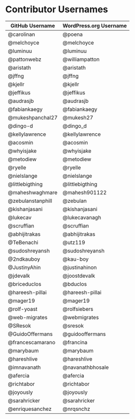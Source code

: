# Contributor Usernames

| GitHub Username | WordPress.org Username|
| --------------- | --------------------- |
| @carolinan | @poena |
| @melchoyce | @melchoyce |
| @luminuu | @luminuu |
| @pattonwebz | @williampatton |
| @aristath | @aristath |
| @jffng | @jffng |
| @kjellr | @kjellr |
| @jeffikus | @jeffikus |
| @audrasjb | @audrasjb |
| @fabiankaegy | @fabiankaegy |
| @mukeshpanchal27 | @mukesh27 |
| @dingo-d | @dingo_d |
| @kellylawrence | @kellylawrence |
| @acosmin | @acosmin |
| @whyisjake | @whyisjake |
| @metodiew | @metodiew |
| @ryelle | @ryelle |
| @nielslange | @nielslange |
| @littlebigthing | @littlebigthing |
| @maheshwaghmare | @mahesh901122 |
| @zebulanstanphill | @zebulan |
| @kishanjasani | @kishanjasani |
| @lukecav | @lukecavanagh |
| @scruffian | @scruffian |
| @abhijitrakas | @abhijitrakas |
| @TeBenachi | @utz119 |
| @sudoshreyansh | @sudoshreyansh |
| @2ndkauboy | @kau-boy |
| @JustinyAhin | @justinahinon |
| @jdevalk | @joostdevalk |
| @briceduclos | @bduclos |
| @hareesh-pillai | @hareesh-pillai |
| @mager19 | @mager19 |
| @rolf-yoast | @rolfsiebers
| @web-migrates | @webmigrates
| @SResok | @sresok |
| @GuidoOffermans | @guidooffermans |
| @francescamarano | @francina |
| @marybaum | @marybaum |
| @hareshlive | @hareshlive
| @imnavanath | @navanathbhosale |
| @afercia | @afercia |
| @richtabor | @richtabor |
| @joyously | @joyously |
| @sarahricker | @sarahricker |
| @enriquesanchez | @nrqsnchz |


